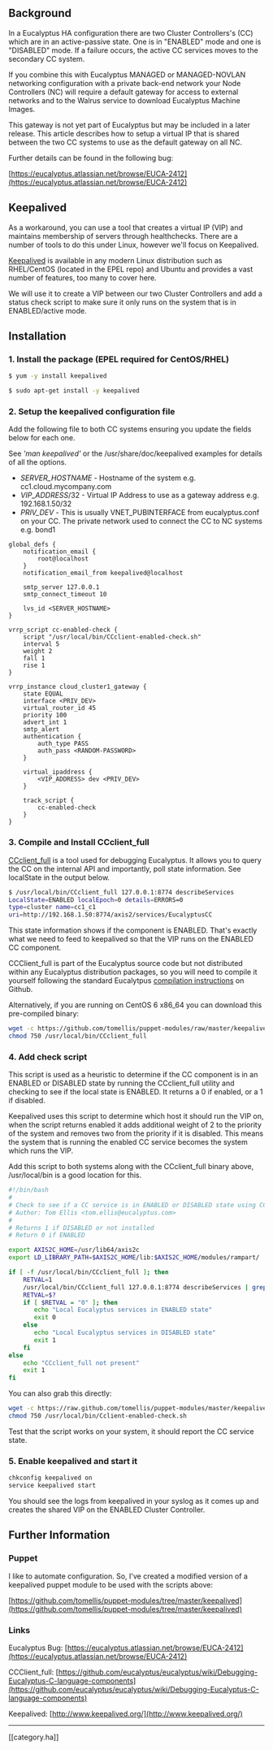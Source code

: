 Background
----------
In a Eucalyptus HA configuration there are two Cluster Controllers's (CC) which
are in an active-passive state. One is in "ENABLED" mode and one is "DISABLED" mode.
If a failure occurs, the active CC services moves to the secondary CC system.

If you combine this with Eucalyptus MANAGED or MANAGED-NOVLAN networking
configuration with a private back-end network your Node Controllers (NC) will require a
default gateway for access to external networks and to the Walrus service to download
Eucalyptus Machine Images.

This gateway is not yet part of Eucalyptus but may be included in a later release.
This article describes how to setup a virtual IP that is shared between the two CC
systems to use as the default gateway on all NC.

Further details can be found in the following bug:

[https://eucalyptus.atlassian.net/browse/EUCA-2412](https://eucalyptus.atlassian.net/browse/EUCA-2412)

Keepalived
----------

As a workaround, you can use a tool that creates a virtual IP (VIP) and maintains
membership of servers through healthchecks. There are a number of tools to do this
under Linux, however we'll focus on Keepalived.

[Keepalived](http://www.keepalived.org/) is available in any modern Linux distribution
such as RHEL/CentOS (located in the EPEL repo) and Ubuntu and provides a vast number
of features, too many to cover here.

We will use it to create a VIP between our two Cluster Controllers and add a status
check script to make sure it only runs on the system that is in ENABLED/active mode.

Installation
------------

### 1. Install the package (EPEL required for CentOS/RHEL)

``` bash centos
$ yum -y install keepalived
```

``` bash ubuntu
$ sudo apt-get install -y keepalived
```

### 2. Setup the keepalived configuration file 

Add the following file to both CC systems ensuring you update the fields below for each one.

See *'man keepalived'* or the /usr/share/doc/keepalived examples for details of all the options.

* *SERVER_HOSTNAME* - Hostname of the system e.g. cc1.cloud.mycompany.com
* *VIP_ADDRESS*/32 - Virtual IP Address to use as a gateway address e.g. 192.168.1.50/32
* *PRIV_DEV* - This is usually VNET_PUBINTERFACE from eucalyptus.conf on your CC. The private network used to connect the CC to NC systems e.g. bond1

``` plain keepalived.conf
global_defs {
    notification_email {
        root@localhost
    }
    notification_email_from keepalived@localhost

    smtp_server 127.0.0.1
    smtp_connect_timeout 10

    lvs_id <SERVER_HOSTNAME>
}

vrrp_script cc-enabled-check {
    script "/usr/local/bin/CCclient-enabled-check.sh"
    interval 5
    weight 2
    fall 1
    rise 1
}

vrrp_instance cloud_cluster1_gateway {
    state EQUAL
    interface <PRIV_DEV>
    virtual_router_id 45
    priority 100
    advert_int 1
    smtp_alert
    authentication {
        auth_type PASS
        auth_pass <RANDOM-PASSWORD>
    }

    virtual_ipaddress {
        <VIP_ADDRESS> dev <PRIV_DEV>
    }

    track_script {
        cc-enabled-check
    }
}
```

### 3. Compile and Install CCclient_full

[CCclient_full](https://github.com/eucalyptus/eucalyptus/wiki/Debugging-Eucalyptus-C-language-components)
is a tool used for debugging Eucalyptus. It allows you to query the CC on the internal API and importantly,
poll state information. See localState in the output below.

``` bash Using CCclient_full
$ /usr/local/bin/CCclient_full 127.0.0.1:8774 describeServices
LocalState=ENABLED localEpoch=0 details=ERRORS=0
type=cluster name=cc1_c1
uri=http://192.168.1.50:8774/axis2/services/EucalyptusCC
```

This state information shows if the component is ENABLED. That's exactly what we need to feed to keepalived
so that the VIP runs on the ENABLED CC component.

CCClient_full is part of the Eucalyptus source code but not distributed within any Eucalyptus distribution
packages, so you will need to compile it yourself following the standard Eucalytpus [compilation instructions](https://github.com/eucalyptus/eucalyptus/blob/master/INSTALL) on Github.

Alternatively, if you are running on CentOS 6 x86_64 you can download this pre-compiled binary:

``` bash
wget -c https://github.com/tomellis/puppet-modules/raw/master/keepalived/scripts/CCclient_full -O /usr/local/bin/CCclient_full
chmod 750 /usr/local/bin/CCclient_full
```

### 4. Add check script

This script is used as a heuristic to determine if the CC component is in an ENABLED or DISABLED state by running
the CCclient_full utility and checking to see if the local state is ENABLED. It returns a 0 if enabled, or a
1 if disabled.

Keepalived uses this script to determine which host it should run the VIP on, when the script returns enabled it adds
additional weight of 2 to the priority of the system and removes two from the priority if it is disabled. This means
the system that is running the enabled CC service becomes the system which runs the VIP.

Add this script to both systems along with the CCclient_full binary above, /usr/local/bin is a good location for this.

``` bash /usr/local/bin/CCclient-enabled-check.sh
#!/bin/bash
#
# Check to see if a CC service is in ENABLED or DISABLED state using CCclient_full
# Author: Tom Ellis <tom.ellis@eucalyptus.com>
#
# Returns 1 if DISABLED or not installed
# Return 0 if ENABLED

export AXIS2C_HOME=/usr/lib64/axis2c
export LD_LIBRARY_PATH=$AXIS2C_HOME/lib:$AXIS2C_HOME/modules/rampart/

if [ -f /usr/local/bin/CCclient_full ]; then
    RETVAL=1
    /usr/local/bin/CCclient_full 127.0.0.1:8774 describeServices | grep -q ENABLED
    RETVAL=$?
    if [ $RETVAL = "0" ]; then
       echo "Local Eucalyptus services in ENABLED state"
       exit 0
    else
       echo "Local Eucalyptus services in DISABLED state"
       exit 1
    fi
else
    echo "CCclient_full not present"
    exit 1
fi
```

You can also grab this directly:
``` bash
wget -c https://raw.github.com/tomellis/puppet-modules/master/keepalived/scripts/CCclient-enabled-check.sh -O /usr/local/bin/Cclient-enabled-check.sh
chmod 750 /usr/local/bin/Cclient-enabled-check.sh
```

Test that the script works on your system, it should report the CC service state.

### 5. Enable keepalived and start it

``` bash
chkconfig keepalived on
service keepalived start
```
You should see the logs from keepalived in your syslog as it comes up and creates the shared VIP on the ENABLED Cluster Controller.


Further Information
-------------------

### Puppet

I like to automate configuration. So, I've created a modified version of a keepalived puppet module to be used with the scripts above:

[https://github.com/tomellis/puppet-modules/tree/master/keepalived](https://github.com/tomellis/puppet-modules/tree/master/keepalived)

### Links

Eucalyptus Bug: [https://eucalyptus.atlassian.net/browse/EUCA-2412](https://eucalyptus.atlassian.net/browse/EUCA-2412)

CCClient_full: [https://github.com/eucalyptus/eucalyptus/wiki/Debugging-Eucalyptus-C-language-components](https://github.com/eucalyptus/eucalyptus/wiki/Debugging-Eucalyptus-C-language-components)

Keepalived: [http://www.keepalived.org/](http://www.keepalived.org/)

*****

[[category.ha]]